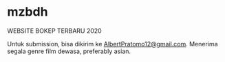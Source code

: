 # mzbdh
WEBSITE BOKEP TERBARU 2020

Untuk submission, bisa dikirim ke AlbertPratomo12@gmail.com.
Menerima segala genre film dewasa, preferably asian.
